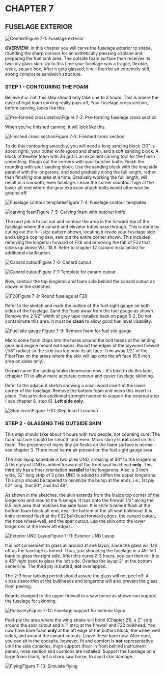 # CHAPTER 7 

## FUSELAGE EXTERIOR

![Context](../images/07/07_00.png)Figure 7-1: Fuselage exterior

**OVERVIEW**: In this chapter you will carve the fuselage exterior to shape, rounding the sharp corners for an esthetically pleasing airplane and preparing the fuel tank area. The outside foam surface then receives its two-ply glass skin. Up to this time your fuselage was a fra­gile, flexible, weak, square box. After it gets glassed, it will then be an extreme­ly stiff, strong composite sandwich struc­ture.

### STEP 1 - CONTOURING THE FOAM

Believe it or not, this step should only take one to 3 hours. This is where the ease of rigid foam carving really pays off, Your fuselage cross section, before carving, looks like this.

![Pre-formed cross section](../images/07/07_01.png)Figure 7-2: Pre-forming fuselage cross section

When you've finished carving, it will look like this.

![Finished cross section](../images/07/07_11.png)Figure 7-3: Finished cross section

To do this contouring smoothly, you will need a long sanding block (30" is about right), your butter knife (good and sharp), and a soft sanding block. A block of flexible foam with 36 grit is an excellent carving tool for the finish smoothing. Rough cut the corners with your butcher knife. Finish the rounding with your sanding block. Use the sanding block with the long side parallel with the longerons, and sand gradually along the full length, rather than finishing one area at a time. Gradually working the full length, will result in a smoooth, even fuselage. Leave the corner countour high at the lower aft end where the gear extrusion attach bolts would otherwise be ground off.

![Fuselage contour templates](../images/07/07_02.png)Figure 7-4: Fuselage contour templates

![carving foam](../images/07/07_03.png)Figure 7-5: Carving foam with butcher knife

The next job is to cut out and contour the area in the forward top of the fuse­lage where the canard and elevator tubes pass through. This is done by cuting out the full-size pattern shown, locating it inside your fuselage side and using a coping saw, saw out the entire corner shown. This includes removing the longeron forward of F28 and removing the tab of F22 that sticks up above W.L. 18.9. Refer to chapter 12 (canard installation) for additional clarification. 

![Canard cutout](../images/07/07_04.png)Figure 7-6: Canard cutout

![Canard cutout](../images/07/07_06.png)Figure 7-7:Template for canard cutout

Now, contour the top longeron and foam side behind the canard cutout as shown in the sketches.

![F28](../images/07/07_05.png)Figure 7-8: Round fuselage at F28

Refer to the sketch and mark the outline of the fuel sight gauge on both sides of the fuselage. Sand the foam away from the fuel gauge as shown. Remove the 2 1/2" width of grey tape installed back on page 5-2. Do not contanimate this area. It must be **clean** to allow good fuel level visability.

![Fuel site gauge](../images/07/07_07.png) Figure 7-9: Remove foam for fuel site gauge

Micro some foam chips into the holes around the bolt heads at the landing gear and engine mount extrusions. Round the edges of the plywood firewall {1/8" radius) so the skin can lap onto its aft face. Trim away 1/2" of the FiberFrax on the areas where the skin will lap onto the aft face (6.5 inch area on sides only).

Do **not** carve the landing brake depression now - it's best to do this later, (chapter 17) to allow more accurate contour and easier fuselage skinning.

Refer to the adjacent sketch showing a small wood insert in the lower corner of the fuselage. Remove the bottom foam and micro this insert in place. This provides additional strength needed to support the external step ( see chapter 8, step 6). **Left side only**.

![Step insert](../images/07/07_12.png)Figure 7-10: Step Insert Location

### STEP 2 - GLASSING THE OUTSIDE SKIN

This step should take about 4 hours with two people, not counting cure. The foam surface should be smooth and even. Micro slurry is **not** used on this foam. The presence of many tiny air flecks on the foam surface is normal - see chapter 3. There must be **no** air present on the fuel sight gauge area.

The skin layup schedule is two plies UND, crossing at 30° to the longerons. A third ply of UND is added forward of the front seat bulkhead **only**. This third ply has a fiber orientation **parallel** to the longerons. Also, a 3 inch wide, 52" long strip of 3 plies UND is added to stiffen the upper longerons. This strip should be tapered to minimize the bump at the ends, i.e., 1st ply 52" long, 2nd 50", and 3rd 48". 

As shown in the sketches, the skin extends from the inside top corner of the longerons and around the fuselage. It laps onto the firewall 1/2" along the 6.5 inch area that matches the side foam. It is knife trimmed flush at the bottom foam block aft end, near the bottom of the aft seat bulkhead. It is knife trimmed flush at the F22 bulkhead forward edges, the canard cutout, the nose wheel-well, and the spar cutout. Lap the skin onto the lower longerons at the lower aft edges.

![Exterior UND Layup](../images/07/07_08.png)Figure 7-11: Exterior UND Layup

It is not convienient to glass all around at one layup, since the glass will fall off as the fuselage is turned. Thus, you should jig the fuselage in a 45° left bank to glass the right side. After this cures 2-3 hours, you can then roll it to a 45° right bank to glass the left side. Overlap the layup 2" at the bottom centerline. The third ply is butted, **not** overlapped.

The 2-3 hour tacking period should assure the glass will not peel off. A close sissor-trim at the bulkheads and longerons will also prevent the glass from peeling.

Boards clamped to the upper firewall to a saw horse as shown can support the fuselage for skinning.

![Rotissery](../images/07/07_09.png)Figure 7-12: Fuselage support for exterior layup

Peel-ply the area where the wing strake will bond (Chapter 21), a 2" strip around the spar cutout and a 1" strip at the firewall and F22 bulkhead. You now have bare foam **only** at the aft edge of the bottom block, the wheel well sides, and around the canard cutouts. Leave these bare now. After cure, you can sit in the cockpits, however, fit and comfort is **not** representative until the side consoles, thigh support (floor in front behind instrument panel), nose section and cushions are installed. Support the fuselage on a large foam block, not a sharp saw horse, to avoid skin damage. 

![Flying](../images/07/07_10.png)Figure 7-13: Simulate flying